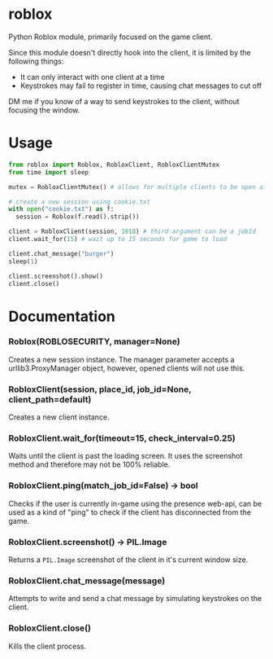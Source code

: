 # roblox
Python Roblox module, primarily focused on the game client.

Since this module doesn't directly hook into the client, it is limited by the following things:
- It can only interact with one client at a time
- Keystrokes may fail to register in time, causing chat messages to cut off

DM me if you know of a way to send keystrokes to the client, without focusing the window.

# Usage
```python
from roblox import Roblox, RobloxClient, RobloxClientMutex
from time import sleep

mutex = RobloxClientMutex() # allows for multiple clients to be open at once

# create a new session using cookie.txt
with open("cookie.txt") as f:
  session = Roblox(f.read().strip())

client = RobloxClient(session, 1818) # third argument can be a jobId
client.wait_for(15) # wait up to 15 seconds for game to load

client.chat_message("burger")
sleep(1)

client.screenshot().show()
client.close()
```

# Documentation
### Roblox(ROBLOSECURITY, manager=None)
Creates a new session instance. The manager parameter accepts a urllib3.ProxyManager object, however, opened clients will not use this.

### RobloxClient(session, place_id, job_id=None, client_path=default)
Creates a new client instance.

### RobloxClient.wait_for(timeout=15, check_interval=0.25)
Waits until the client is past the loading screen. It uses the screenshot method and therefore may not be 100% reliable.

### RobloxClient.ping(match_job_id=False) -> bool
Checks if the user is currently in-game using the presence web-api, can be used as a kind of "ping" to check if the client has disconnected from the game.

### RobloxClient.screenshot() -> PIL.Image
Returns a `PIL.Image` screenshot of the client in it's current window size.

### RobloxClient.chat_message(message)
Attempts to write and send a chat message by simulating keystrokes on the client.

### RobloxClient.close()
Kills the client process.
